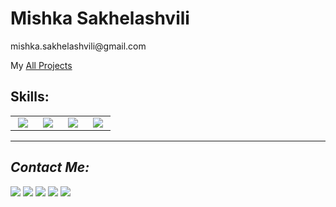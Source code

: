<h1> Mishka Sakhelashvili </h1>

<p> mishka.sakhelashvili@gmail.com </p>

 <p> My <a href="https://github.com/Mishka-Sakhelashvili/All__Projects/blob/main/README.md"> All Projects </a> </p>
 
 <h2> Skills: </h2>
<table>
 <tbody>
 <tr>
  <td align="center" width="20%">
   <img src="https://img.shields.io/badge/Gmail-D14836?style=for-the-badge&logo=gmail&logoColor=white" />
  </td>
  <td align="center" width="20%">
   <img src="https://img.shields.io/badge/Gmail-D14836?style=for-the-badge&logo=gmail&logoColor=white" />
  </td>
  <td align="center" width="20%">
   <img src="https://img.shields.io/badge/Gmail-D14836?style=for-the-badge&logo=gmail&logoColor=white" />
  </td>
  <td align="center" width="20%">
   <img src="https://img.shields.io/badge/Gmail-D14836?style=for-the-badge&logo=gmail&logoColor=white" />
  </td>
 </tr>
 </tbody>
</table>


<hr />
<h2><i>Contact Me: </i></h2>
<a href="mailto:Mishka.Sakhelashvili@gmail.com"
  ><img
    src="https://img.shields.io/badge/Gmail-D14836?style=for-the-badge&logo=gmail&logoColor=white"
/></a>
<a href="https://www.facebook.com/mishka.sakhelashvili/"
  ><img
    src="https://img.shields.io/badge/Facebook-1877F2?style=for-the-badge&logo=facebook&logoColor=white"
/></a>
<a href="https://twitter.com/MiSakhelashvili"
  ><img
    src="https://img.shields.io/badge/Twitter-1DA1F2?style=for-the-badge&logo=twitter&logoColor=white"
/></a>
<a href="https://www.linkedin.com/in/mikheil-sakhelashvili-2886a31aa/"
  ><img
    src="https://img.shields.io/badge/LinkedIn-0077B5?style=for-the-badge&logo=linkedin&logoColor=white"
/></a>
<a href="https://github.com/Mishka-Sakhelashvili"
  ><img
    src="https://img.shields.io/badge/GitHub-100000?style=for-the-badge&logo=github&logoColor=white"
/></a>
